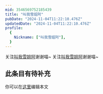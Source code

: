```yaml
---
mid: 3546569752185439
title: "叫我雪姐阿"
pubDate: "2024-11-04T11:22:10.476Z"
updatedDate: "2024-11-04T11:22:10.476Z"
profile:
  {
    Nickname: ["叫我雪姐阿"],
  }
---
```


关注[叫我雪姐阿](https://space.bilibili.com/3546569752185439)谢谢喵~ 关注[叫我雪姐阿](https://space.bilibili.com/3546569752185439)谢谢喵~

## 此条目有待补充
你可以在[这里](https://github.com/Yuhanawa/VTuber.ICU-Content/edit/master/v/叫我雪姐阿/index.md)编辑本文
